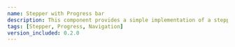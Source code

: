 ```yaml
---
name: Stepper with Progress bar
description: This component provides a simple implementation of a stepper with a progress meter and navigation buttons to move between steps. It is designed to guide users through a series of steps. It uses a Progress Bar to visually represent progress.
tags: [Stepper, Progress, Navigation]
version_included: 0.2.0
---
```

